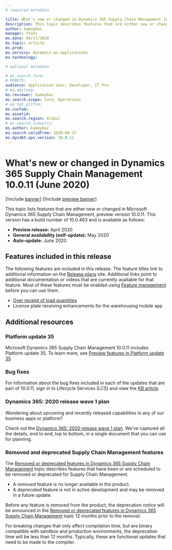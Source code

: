```yaml
---
# required metadata

title: What's new or changed in Dynamics 365 Supply Chain Management 10.0.11 (June 2020)
description: This topic describes features that are either new or changed in Dynamics 365 Supply Chain Management 10.0.11. 
author: kamaybac
manager: tfehr
ms.date: 04/17/2020
ms.topic: article
ms.prod: 
ms.service: dynamics-ax-applications
ms.technology: 

# optional metadata

# ms.search.form: 
# ROBOTS: 
audience: Application User, Developer, IT Pro
# ms.devlang: 
ms.reviewer: kamaybac
ms.search.scope: Core, Operations
# ms.tgt_pltfrm: 
ms.custom: 
ms.assetid: 
ms.search.region: Global
# ms.search.industry: 
ms.author: kamaybac
ms.search.validFrom: 2020-04-17 
ms.dyn365.ops.version: 10.0.11
---
```


# What's new or changed in Dynamics 365 Supply Chain Management 10.0.11 (June 2020)

[!include [banner](../includes/banner.md)]
[!include [preview banner](../includes/preview-banner.md)]

<!-- KFM: Find the new build number -->

This topic lists features that are either new or changed in Microsoft Dynamics 365 Supply Chain Management, preview version 10.0.11. This version has a build number of 10.0.463 and is available as follows:

- **Preview release:** April 2020
- **General availability (self-update):** May 2020
- **Auto-update:** June 2020

## Features included in this release

The following features are included in this release. The feature titles link to additional information on the [Release plans](https://docs.microsoft.com/dynamics365/release-plans/) site. Additional links point to additional documentation or videos that are currently available for that feature. Most of these features must be enabled using [Feature management](../../fin-ops-core/fin-ops/get-started/feature-management/feature-management-overview.md) before you can use them.

- [Over receipt of load quantities](https://docs.microsoft.com/dynamics365-release-plan/2020wave1/dynamics365-supply-chain-management/warehouse-management-inbound-load-management-enhancement)
- License plate receiving enhancements for the warehousing mobile app <!-- KFM: Add link when RP is published -->
<!-- KFM: I'm expecting at least one more new RP article and feature from Per -->
<!-- KFM: Johan sent me some 10.0.11 deliverables. Follow up to find out if new RP articles are needed for them. -->
<!-- KFM: It looks like Søren has added two new RP topics. Find out if one or both belong here. -->

## Additional resources

### Platform update 35
<!-- KFM: Find the new platform version link; change numbering? -->
Microsoft Dynamics 365 Supply Chain Management 10.0.11 includes Platform update 35. To learn more, see [Preview features in Platform update 35](../../fin-ops-core/dev-itpro/get-started/whats-new-platform-update-35.md)

### Bug fixes
<!-- KFM: Find the new KB link -->
For information about the bug fixes included in each of the updates that are part of 10.0.11, sign in to Lifecycle Services (LCS) and view the [KB article](https://fix.lcs.dynamics.com/Issue/Details?bugId=424137&dbType=3&qc=bf63d49dcc96e51eb42ac1dd66c6c5e5d7548f1e176f729e324ea3353b9860cb).

### Dynamics 365: 2020 release wave 1 plan

Wondering about upcoming and recently released capabilities in any of our business apps or platform?

Check out the [Dynamics 365: 2020 release wave 1 plan](https://docs.microsoft.com/dynamics365-release-plan/2020wave1/index). We've captured all the details, end to end, top to bottom, in a single document that you can use for planning.

### Removed and deprecated Supply Chain Management features

The [Removed or deprecated features in Dynamics 365 Supply Chain Management](removed-deprecated-features-scm-updates.md) topic describes features that have been or are scheduled to be removed or deprecated for Supply Chain Management.

- A *removed* feature is no longer available in the product.
- A *deprecated* feature is not in active development and may be removed in a future update.

Before any feature is removed from the product, the deprecation notice will be announced in the [Removed or deprecated features in Dynamics 365 Supply Chain Management](removed-deprecated-features-scm-updates.md) topic 12 months prior to the removal.

For breaking changes that only affect compilation time, but are binary compatible with sandbox and production environments, the deprecation time will be less than 12 months. Typically, these are functional updates that need to be made to the compiler.
